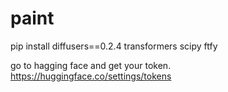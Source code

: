 # paint

pip install diffusers==0.2.4 transformers scipy ftfy

go to hagging face and get your token.
https://huggingface.co/settings/tokens
